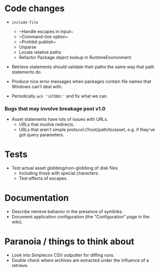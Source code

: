 # Code changes

* `include-file`
  * ~Handle escapes in input~
  * ~Command-line option~
  * ~Prohibit publish~
  * Unparse
  * Locate relative paths
  * Refactor Package object lookup in RuntimeEnvironment.

* Retrieve statements should validate their paths the same way that path statements do.
* Produce nice error messages when packages contain file names that Windows can't deal with.
* Periodically `ack '\bTODO:'` and fix what we can.

### Bugs that may involve breakage post v1.0

* Asset statements have lots of issues with URLs.
    * URLs that involve redirects.
    * URLs that aren't simple protocol://host/path/to/asset, e.g. if they've got query parameters.

# Tests

* Test actual asset globbing/non-globbing of disk files
    * Including those with special characters.
    * Test effects of escapes.

# Documentation

* Describe retrieve behavior in the presence of symlinks.
* Document application configuration (the "Configuration" page in the wiki).

# Paranoia / things to think about

* Look into Simplecov CSV outputter for diffing runs.
* Double check where archives are extracted under the influence of a retrieve.
